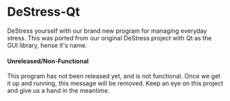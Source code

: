 # DeStress-Qt
DeStress yourself with our brand new program for managing everyday stress. This was ported from our original DeStress project with Qt as the GUI library, hense it's name.

#### Unreleased/Non-Functional
This program has not been released yet, and is not functional. Once we get it up and running, this message will be removed. Keep an eye on this project and give us a hand in the meantime.
